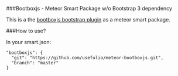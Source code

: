 ###Bootboxjs - Meteor Smart Package w/o Bootstrap 3 dependency

This is a the [bootboxjs bootstrap plugin](http://bootboxjs.com) as a meteor smart package.

###How to use?

In your smart.json:

```
"bootboxjs": {
  "git": "https://github.com/usefulio/meteor-bootboxjs.git",
  "branch": "master"
}
```